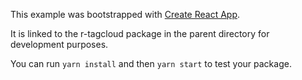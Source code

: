 This example was bootstrapped with [Create React App](https://github.com/facebook/create-react-app).

It is linked to the r-tagcloud package in the parent directory for development purposes.

You can run `yarn install` and then `yarn start` to test your package.
